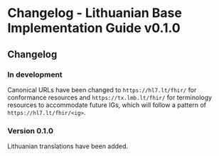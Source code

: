 # Changelog - Lithuanian Base Implementation Guide v0.1.0

## Changelog

### In development

Canonical URLs have been changed to `https://hl7.lt/fhir/` for conformance resources and `https://tx.lmb.lt/fhir/` for terminology resources to accommodate future IGs, which will follow a pattern of `https://hl7.lt/fhir/<ig>`.

### Version 0.1.0

Lithuanian translations have been added.

